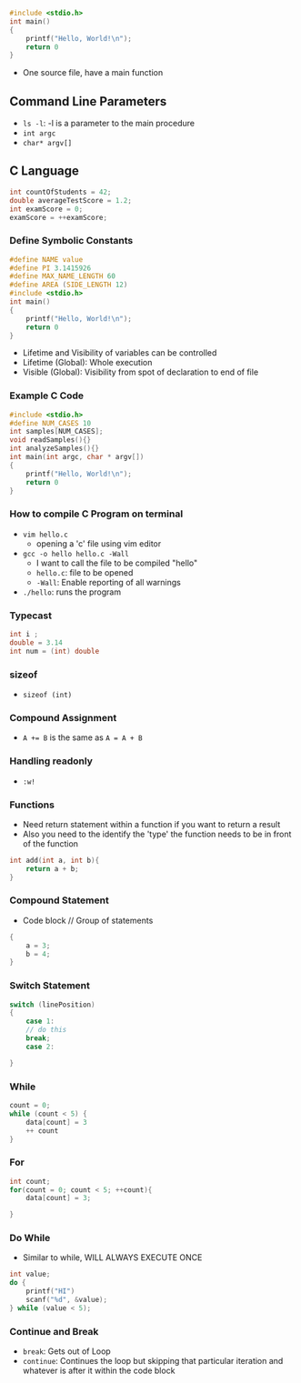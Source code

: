 
```c
#include <stdio.h>
int main()
{
    printf("Hello, World!\n");
    return 0
}
```
- One source file, have a main function

## Command Line Parameters
- `ls -l`: -l is a parameter to the main procedure
- `int argc`
- `char* argv[]`

## C Language
 ```c 
int countOfStudents = 42;
double averageTestScore = 1.2;
int examScore = 0;
examScore = ++examScore;


```

### Define Symbolic Constants

```c
#define NAME value
#define PI 3.1415926
#define MAX_NAME_LENGTH 60
#define AREA (SIDE_LENGTH 12)
#include <stdio.h>
int main()
{
    printf("Hello, World!\n");
    return 0
}
```
- Lifetime and Visibility of variables can be controlled
- Lifetime (Global): Whole execution
- Visible (Global): Visibility from spot of declaration to end of file

### Example C Code
```c
#include <stdio.h>
#define NUM_CASES 10
int samples[NUM_CASES];
void readSamples(){}
int analyzeSamples(){}
int main(int argc, char * argv[])
{
    printf("Hello, World!\n");
    return 0
}
```

### How to compile C Program on terminal
- `vim hello.c`
    - opening a 'c' file using vim editor
- `gcc -o hello hello.c -Wall`
    - I want to call the file to be compiled "hello"
    - `hello.c`: file to be opened
    - `-Wall`: Enable reporting of all warnings
- `./hello`: runs the program

### Typecast

```c
int i ;
double = 3.14
int num = (int) double
```

### sizeof
- `sizeof (int)`

### Compound Assignment
- `A += B` is the same as `A = A + B`

### Handling readonly
- `:w!`

### Functions
- Need return statement within a function if you want to return a result
- Also you need to the identify the 'type' the function needs to be in front of the function
```c
int add(int a, int b){
    return a + b;
}
```

### Compound Statement
- Code block // Group of statements
```c
{
    a = 3;
    b = 4;
}
```

### Switch Statement
```c
switch (linePosition)
{
    case 1:
    // do this
    break;
    case 2:

}
```

### While
```c
count = 0;
while (count < 5) {
    data[count] = 3
    ++ count
}
```

### For
```c
int count;
for(count = 0; count < 5; ++count){
    data[count] = 3;

}
```

### Do While
- Similar to while, WILL ALWAYS EXECUTE ONCE
```c
int value;
do {
    printf("HI")
    scanf("%d", &value);
} while (value < 5);
```

### Continue and Break
- `break`: Gets out of Loop
- `continue`: Continues the loop but skipping that particular iteration and whatever is after it within the code block